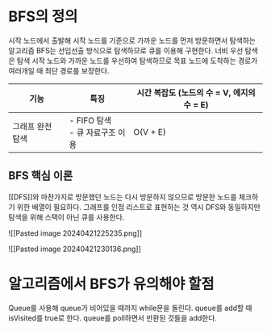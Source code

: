 # BFS의 정의
시작 노드에서 출발해 시작 노드를 기준으로 가까운 노드를 먼저 방문하면서 탐색하는 알고리즘
BFS는 선입선출 방식으로 탐색하므로 큐를 이용해 구현한다.
너비 우선 탐색은 탐색 시작 노드와 가까운 노드를 우선하여 탐색하므로 목표 노드에 도착하는 경로가 여러개일 때 최단 경로를 보장한다.

| 기능        | 특징                       | 시간 복잡도 (노드의 수 = V, 에지의 수  = E) |
| --------- | ------------------------ | ------------------------------ |
| 그래프 완전 탐색 | - FIFO 탐색<br>- 큐 자료구조 이용 | O(V + E)                       |

## BFS 핵심 이론
[[DFS]]와 마찬가지로 방문했던 노드는 다시 방문하지 않으므로 방문한 노드를 체크하기 위한 배열이 필요하다. 그래프를 인접 리스트로 표현하는 것 역시 DFS와 동일하지만 탐색을 위해 스택이 아닌 큐를 사용한다.

![[Pasted image 20240421225235.png]]

![[Pasted image 20240421230136.png]]

# 알고리즘에서 BFS가 유의해야 할점
Queue를 사용해 queue가 비어있을 때까지 while문을 돌린다.
queue를 add할 때 isVisited를 true로 한다.
queue를 poll하면서 반환된 것들을 add한다.
